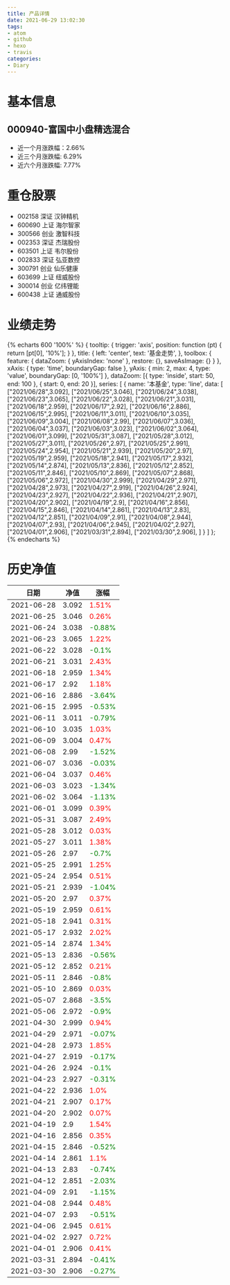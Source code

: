 ```yaml
---
title: 产品详情
date: 2021-06-29 13:02:30
tags:
- atom
- github
- hexo
- travis
categories:
- Diary
---
```


# 基本信息
## 000940-富国中小盘精选混合
- 近一个月涨跌幅：2.66%
- 近三个月涨跌幅: 6.29%
- 近六个月涨跌幅: 7.77%

# 重仓股票
- 002158 深证 汉钟精机
- 600690 上证 海尔智家
- 300566 创业 激智科技
- 002353 深证 杰瑞股份
- 603501 上证 韦尔股份
- 002833 深证 弘亚数控
- 300791 创业 仙乐健康
- 603699 上证 纽威股份
- 300014 创业 亿纬锂能
- 600438 上证 通威股份
# 业绩走势

{% echarts 600 '100%' %}
{
  tooltip: {
        trigger: 'axis',
        position: function (pt) {
            return [pt[0], '10%'];
        }
    },
    title: {
        left: 'center',
        text: '基金走势',
    },
    toolbox: {
        feature: {
            dataZoom: {
                yAxisIndex: 'none'
            },
            restore: {},
            saveAsImage: {}
        }
    },
    xAxis: {
        type: 'time',
        boundaryGap: false
    },
    yAxis: {
        min: 2,
        max: 4,
        type: 'value',
        boundaryGap: [0, '100%']
    },
    dataZoom: [{
        type: 'inside',
        start: 50,
        end: 100
    }, {
        start: 0,
        end: 20
    }],
    series: [
        {
            name: '本基金',
            type: 'line',
            data: [
["2021/06/28",3.092],
["2021/06/25",3.046],
["2021/06/24",3.038],
["2021/06/23",3.065],
["2021/06/22",3.028],
["2021/06/21",3.031],
["2021/06/18",2.959],
["2021/06/17",2.92],
["2021/06/16",2.886],
["2021/06/15",2.995],
["2021/06/11",3.011],
["2021/06/10",3.035],
["2021/06/09",3.004],
["2021/06/08",2.99],
["2021/06/07",3.036],
["2021/06/04",3.037],
["2021/06/03",3.023],
["2021/06/02",3.064],
["2021/06/01",3.099],
["2021/05/31",3.087],
["2021/05/28",3.012],
["2021/05/27",3.011],
["2021/05/26",2.97],
["2021/05/25",2.991],
["2021/05/24",2.954],
["2021/05/21",2.939],
["2021/05/20",2.97],
["2021/05/19",2.959],
["2021/05/18",2.941],
["2021/05/17",2.932],
["2021/05/14",2.874],
["2021/05/13",2.836],
["2021/05/12",2.852],
["2021/05/11",2.846],
["2021/05/10",2.869],
["2021/05/07",2.868],
["2021/05/06",2.972],
["2021/04/30",2.999],
["2021/04/29",2.971],
["2021/04/28",2.973],
["2021/04/27",2.919],
["2021/04/26",2.924],
["2021/04/23",2.927],
["2021/04/22",2.936],
["2021/04/21",2.907],
["2021/04/20",2.902],
["2021/04/19",2.9],
["2021/04/16",2.856],
["2021/04/15",2.846],
["2021/04/14",2.861],
["2021/04/13",2.83],
["2021/04/12",2.851],
["2021/04/09",2.91],
["2021/04/08",2.944],
["2021/04/07",2.93],
["2021/04/06",2.945],
["2021/04/02",2.927],
["2021/04/01",2.906],
["2021/03/31",2.894],
["2021/03/30",2.906],
]
        }
    ]
};
{% endecharts %}

# 历史净值

| 日期 | 净值 | 涨幅 |
| --- | --- | --- |
|2021-06-28|3.092|<font color=red>1.51%</font>|
|2021-06-25|3.046|<font color=red>0.26%</font>|
|2021-06-24|3.038|<font color=green>-0.88%</font>|
|2021-06-23|3.065|<font color=red>1.22%</font>|
|2021-06-22|3.028|<font color=green>-0.1%</font>|
|2021-06-21|3.031|<font color=red>2.43%</font>|
|2021-06-18|2.959|<font color=red>1.34%</font>|
|2021-06-17|2.92|<font color=red>1.18%</font>|
|2021-06-16|2.886|<font color=green>-3.64%</font>|
|2021-06-15|2.995|<font color=green>-0.53%</font>|
|2021-06-11|3.011|<font color=green>-0.79%</font>|
|2021-06-10|3.035|<font color=red>1.03%</font>|
|2021-06-09|3.004|<font color=red>0.47%</font>|
|2021-06-08|2.99|<font color=green>-1.52%</font>|
|2021-06-07|3.036|<font color=green>-0.03%</font>|
|2021-06-04|3.037|<font color=red>0.46%</font>|
|2021-06-03|3.023|<font color=green>-1.34%</font>|
|2021-06-02|3.064|<font color=green>-1.13%</font>|
|2021-06-01|3.099|<font color=red>0.39%</font>|
|2021-05-31|3.087|<font color=red>2.49%</font>|
|2021-05-28|3.012|<font color=red>0.03%</font>|
|2021-05-27|3.011|<font color=red>1.38%</font>|
|2021-05-26|2.97|<font color=green>-0.7%</font>|
|2021-05-25|2.991|<font color=red>1.25%</font>|
|2021-05-24|2.954|<font color=red>0.51%</font>|
|2021-05-21|2.939|<font color=green>-1.04%</font>|
|2021-05-20|2.97|<font color=red>0.37%</font>|
|2021-05-19|2.959|<font color=red>0.61%</font>|
|2021-05-18|2.941|<font color=red>0.31%</font>|
|2021-05-17|2.932|<font color=red>2.02%</font>|
|2021-05-14|2.874|<font color=red>1.34%</font>|
|2021-05-13|2.836|<font color=green>-0.56%</font>|
|2021-05-12|2.852|<font color=red>0.21%</font>|
|2021-05-11|2.846|<font color=green>-0.8%</font>|
|2021-05-10|2.869|<font color=red>0.03%</font>|
|2021-05-07|2.868|<font color=green>-3.5%</font>|
|2021-05-06|2.972|<font color=green>-0.9%</font>|
|2021-04-30|2.999|<font color=red>0.94%</font>|
|2021-04-29|2.971|<font color=green>-0.07%</font>|
|2021-04-28|2.973|<font color=red>1.85%</font>|
|2021-04-27|2.919|<font color=green>-0.17%</font>|
|2021-04-26|2.924|<font color=green>-0.1%</font>|
|2021-04-23|2.927|<font color=green>-0.31%</font>|
|2021-04-22|2.936|<font color=red>1.0%</font>|
|2021-04-21|2.907|<font color=red>0.17%</font>|
|2021-04-20|2.902|<font color=red>0.07%</font>|
|2021-04-19|2.9|<font color=red>1.54%</font>|
|2021-04-16|2.856|<font color=red>0.35%</font>|
|2021-04-15|2.846|<font color=green>-0.52%</font>|
|2021-04-14|2.861|<font color=red>1.1%</font>|
|2021-04-13|2.83|<font color=green>-0.74%</font>|
|2021-04-12|2.851|<font color=green>-2.03%</font>|
|2021-04-09|2.91|<font color=green>-1.15%</font>|
|2021-04-08|2.944|<font color=red>0.48%</font>|
|2021-04-07|2.93|<font color=green>-0.51%</font>|
|2021-04-06|2.945|<font color=red>0.61%</font>|
|2021-04-02|2.927|<font color=red>0.72%</font>|
|2021-04-01|2.906|<font color=red>0.41%</font>|
|2021-03-31|2.894|<font color=green>-0.41%</font>|
|2021-03-30|2.906|<font color=green>-0.27%</font>|

